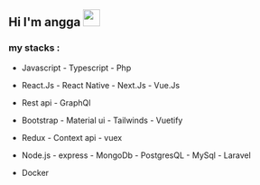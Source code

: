 ## Hi I'm angga <img src="https://raw.githubusercontent.com/MartinHeinz/MartinHeinz/master/wave.gif" width="30px"> 

### my stacks :
- Javascript - Typescript - Php

- React.Js - React Native - Next.Js - Vue.Js 

- Rest api - GraphQl

- Bootstrap - Material ui - Tailwinds - Vuetify

- Redux - Context api - vuex

- Node.js - express - MongoDb - PostgresQL - MySql - Laravel

- Docker
